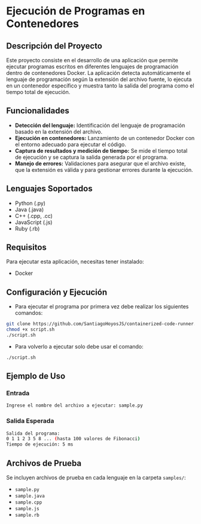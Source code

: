 # Ejecución de Programas en Contenedores

## Descripción del Proyecto
Este proyecto consiste en el desarrollo de una aplicación que permite ejecutar programas escritos en diferentes lenguajes de programación dentro de contenedores Docker. La aplicación detecta automáticamente el lenguaje de programación según la extensión del archivo fuente, lo ejecuta en un contenedor específico y muestra tanto la salida del programa como el tiempo total de ejecución.

## Funcionalidades
- **Detección del lenguaje:** Identificación del lenguaje de programación basado en la extensión del archivo.
- **Ejecución en contenedores:** Lanzamiento de un contenedor Docker con el entorno adecuado para ejecutar el código.
- **Captura de resultados y medición de tiempo:** Se mide el tiempo total de ejecución y se captura la salida generada por el programa.
- **Manejo de errores:** Validaciones para asegurar que el archivo existe, que la extensión es válida y para gestionar errores durante la ejecución.

## Lenguajes Soportados
- Python (.py)
- Java (.java)
- C++ (.cpp, .cc)
- JavaScript (.js)
- Ruby (.rb)

## Requisitos
Para ejecutar esta aplicación, necesitas tener instalado:
- Docker

## Configuración y Ejecución
- Para ejecutar el programa por primera vez debe realizar los siguientes comandos:
```bash
git clone https://github.com/SantiagoHoyosJS/containerized-code-runner.git .
chmod +x script.sh
./script.sh 
``` 
- Para volverlo a ejecutar solo debe usar el comando:
```bash
./script.sh 
``` 

## Ejemplo de Uso
### Entrada
```bash
Ingrese el nombre del archivo a ejecutar: sample.py
```
### Salida Esperada
```bash
Salida del programa:
0 1 1 2 3 5 8 ... (hasta 100 valores de Fibonacci)
Tiempo de ejecución: 5 ms
```

## Archivos de Prueba
Se incluyen archivos de prueba en cada lenguaje en la carpeta `samples/`:
- `sample.py`
- `sample.java`
- `sample.cpp`
- `sample.js`
- `sample.rb`

